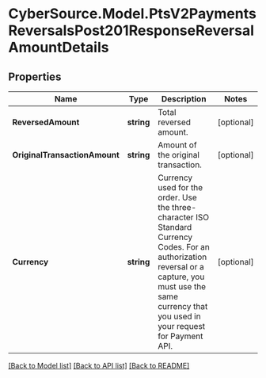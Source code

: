 # CyberSource.Model.PtsV2PaymentsReversalsPost201ResponseReversalAmountDetails
## Properties

Name | Type | Description | Notes
------------ | ------------- | ------------- | -------------
**ReversedAmount** | **string** | Total reversed amount. | [optional] 
**OriginalTransactionAmount** | **string** | Amount of the original transaction. | [optional] 
**Currency** | **string** | Currency used for the order. Use the three-character ISO Standard Currency Codes.  For an authorization reversal or a capture, you must use the same currency that you used in your request for Payment API.  | [optional] 

[[Back to Model list]](../README.md#documentation-for-models) [[Back to API list]](../README.md#documentation-for-api-endpoints) [[Back to README]](../README.md)

